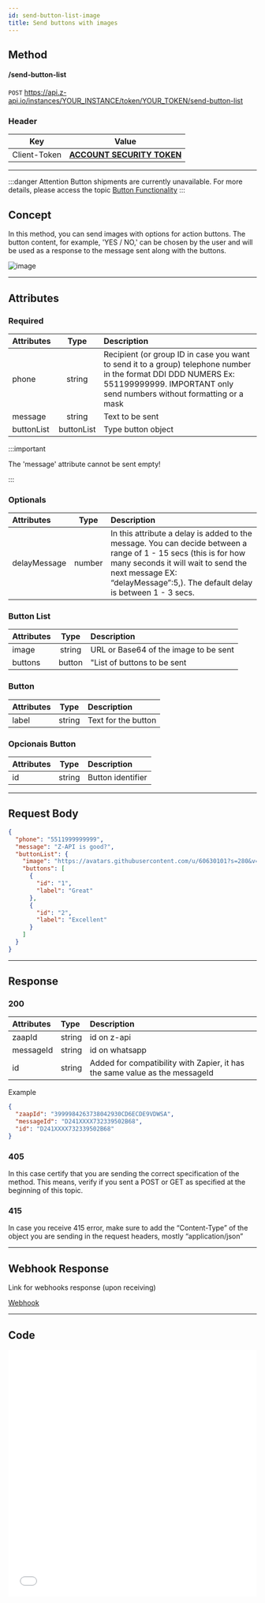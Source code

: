 ```yaml
---
id: send-button-list-image
title: Send buttons with images
---
```


## Method

#### /send-button-list

`POST` https://api.z-api.io/instances/YOUR_INSTANCE/token/YOUR_TOKEN/send-button-list

### Header

|      Key       |            Value            |
| :------------: |     :-----------------:     |
|  Client-Token  | **[ACCOUNT SECURITY TOKEN](../security/client-token)** |

---

:::danger Attention
Button shipments are currently unavailable. For more details, please access the topic [Button Functionality](https://developer.z-api.io/en/tips/button-status)
:::


## Concept

In this method, you can send images with options for action buttons. The button content, for example, 'YES / NO,' can be chosen by the user and will be used as a response to the message sent along with the buttons.

![image](../../../../../img/send-button-list-image.jpeg)

---

## Attributes

### Required

| Attributes   | Type   | Description |
| :-------   | :-------:  | :------   |
| phone        | string | Recipient (or group ID in case you want to send it to a group) telephone number in the format DDI DDD NUMERS Ex: 551199999999. IMPORTANT  only send numbers without formatting or a mask |
| message       | string | Text to be sent|
| buttonList | buttonList | Type button object |

:::important

The 'message' attribute cannot be sent empty!

:::

### Optionals

| Attributes   | Type   | Description |
| :---------   | :----: | :-------- |
| delayMessage | number | In this attribute a delay is added to the message. You can decide between a range of 1 - 15 secs (this is for how many seconds it will wait to send the next message EX: “delayMessage”:5,). The default delay is between 1 - 3 secs.|


### Button List

| Attributes   | Type   | Description |
| :-------- | :----: | :-----------------------------------     |
| image     | string | URL or Base64 of the image to be sent    |
| buttons   | button | "List of buttons to be sent             |

### Button

| Attributes   | Type   | Description |
| :-------- | :----: | :----------------- |
| label     | string | Text for the button |

### Opcionais Button

| Attributes   | Type   | Description |
| :-------- | :----: | :---------------- |
| id        | string | Button identifier |

---

## Request Body

```json
{
  "phone": "5511999999999",
  "message": "Z-API is good?",
  "buttonList": {
    "image": "https://avatars.githubusercontent.com/u/60630101?s=280&v=4",
    "buttons": [
      {
        "id": "1",
        "label": "Great"
      },
      {
        "id": "2",
        "label": "Excellent"
      }
    ]
  }
}
```

---

## Response

### 200

| Attributes   | Type   | Description |
| :-------- | :----- | :------------- |
| zaapId    | string | id on z-api    |
| messageId | string | id on whatsapp |
| id        | string | Added for compatibility with Zapier, it has the same value as the messageId |

Example

```json
{
  "zaapId": "3999984263738042930CD6ECDE9VDWSA",
  "messageId": "D241XXXX732339502B68",
  "id": "D241XXXX732339502B68"
}
```

### 405

In this case certify that you are sending the correct specification of the method. This means, verify if you sent a POST or GET as specified at the beginning of this topic.

### 415

In case you receive 415 error, make sure to add the “Content-Type” of the object you are sending in the request headers, mostly “application/json”

---

## Webhook Response

Link for webhooks response (upon receiving)

[Webhook](../webhooks/on-message-received#exemplo-de-retorno-de-texto-lista-de-botão)

---

## Code

<iframe src="//api.apiembed.com/?source=https://raw.githubusercontent.com/Z-API/z-api-docs/main/json-examples/send-button-list-image.json&targets=all" frameborder="0" scrolling="no" width="100%" height="500px" seamless></iframe>
